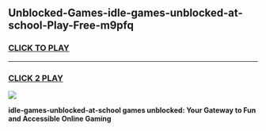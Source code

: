 
## Unblocked-Games-idle-games-unblocked-at-school-Play-Free-m9pfq
<h3>
<a href="https://premium76.site?title=idle-games-unblocked-at-school&ref=12A">CLICK TO PLAY</a></h3>
<hr>

<h3>
<a href="https://premium76.site?title=idle-games-unblocked-at-school&ref=12A">CLICK 2 PLAY</a>
  
</h3>

<a href="https://premium76.site?title=idle-games-unblocked-at-school&ref=12A"><img src="https://clearcache.store/games.png"></a>


**idle-games-unblocked-at-school games unblocked: Your Gateway to Fun and Accessible Online Gaming**
